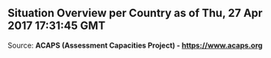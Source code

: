 ## Situation Overview per Country as of Thu, 27 Apr 2017 17:31:45 GMT

Source: **ACAPS (Assessment Capacities Project) - https://www.acaps.org**